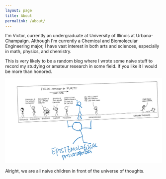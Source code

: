 ```yaml
---
layout: page
title: About
permalink: /about/
---
```

I'm Victor, currently an undergraduate at University of Illinois at Urbana-Champaign. Although I'm currently a Chemical and Biomolecular Engineering major, I have vast interest in both arts and sciences, especially in math, physics, and chemistry.

This is very likely to be a random blog where I wrote some naive stuff to record my studying or amateur research in some field. If you like it I would be more than honored.

![someFunnyComic](assets/images/field_purity.png)

Alright, we are all naive children in front of the universe of thoughts.

<script>
    document.write('<a href="' + document.referrer + '">I think you would like to go back</a>');
</script>
